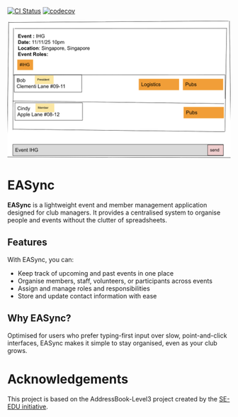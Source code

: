[![CI Status](https://github.com/se-edu/addressbook-level3/workflows/Java%20CI/badge.svg)](https://github.com/AY2526S1-CS2103T-T11-3/tp/actions)
[![codecov](https://codecov.io/github/AY2526S1-CS2103T-T11-3/tp/graph/badge.svg?token=6EBPEJGB1I)](https://codecov.io/github/AY2526S1-CS2103T-T11-3/tp)

![Ui](docs/images/Ui.png)

# EASync

**EASync** is a lightweight event and member management application designed for club managers.
It provides a centralised system to organise people and events without the clutter of spreadsheets.

## Features

With EASync, you can:
  * Keep track of upcoming and past events in one place
  * Organise members, staff, volunteers, or participants across events
  * Assign and manage roles and responsibilities
  * Store and update contact information with ease

## Why EASync?

Optimised for users who prefer typing-first input over slow, point-and-click interfaces, EASync makes it simple to
stay organised, even as your club grows.

# Acknowledgements
This project is based on the AddressBook-Level3 project created by the [SE-EDU initiative](https://se-education.org).

